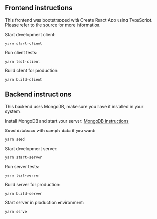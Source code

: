 ## Frontend instructions

This frontend was bootstrapped with [Create React App](https://github.com/facebook/create-react-app) using TypeScript. Please refer to the source for more information.

Start development client:
```
yarn start-client
```

Run client tests:
```
yarn test-client
```

Build client for production:
```
yarn build-client
```


## Backend instructions

This backend uses MongoDB, make sure you have it installed in your system.

Install MongoDB and start your server: [MongoDB instructions](https://docs.mongodb.com/manual/administration/install-community/)

Seed database with sample data if you want:
```
yarn seed
```

Start development server:
```
yarn start-server
```

Run server tests:
```
yarn test-server
```

Build server for production:
```
yarn build-server
```

Start server in production environment:
```
yarn serve
```
